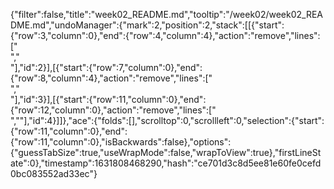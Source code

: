 {"filter":false,"title":"week02_README.md","tooltip":"/week02/week02_README.md","undoManager":{"mark":2,"position":2,"stack":[[{"start":{"row":3,"column":0},"end":{"row":4,"column":4},"action":"remove","lines":["<br>","<br>"],"id":2}],[{"start":{"row":7,"column":0},"end":{"row":8,"column":4},"action":"remove","lines":["<br>","<br>"],"id":3}],[{"start":{"row":11,"column":0},"end":{"row":12,"column":0},"action":"remove","lines":["<br>",""],"id":4}]]},"ace":{"folds":[],"scrolltop":0,"scrollleft":0,"selection":{"start":{"row":11,"column":0},"end":{"row":11,"column":0},"isBackwards":false},"options":{"guessTabSize":true,"useWrapMode":false,"wrapToView":true},"firstLineState":0},"timestamp":1631808468290,"hash":"ce701d3c8d5ee81e60fe0cefd0bc083552ad33ec"}